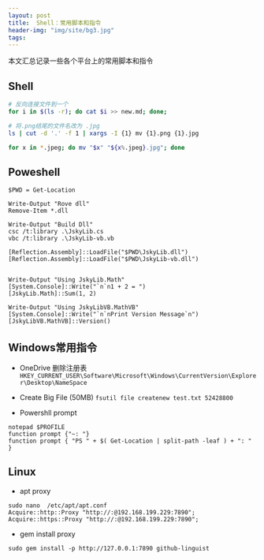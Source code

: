 ```yaml
---
layout: post
title:  Shell：常用脚本和指令
header-img: "img/site/bg3.jpg"
tags:
---
```


本文汇总记录一些各个平台上的常用脚本和指令

## Shell

```bash
# 反向连接文件到一个
for i in $(ls -r); do cat $i >> new.md; done;
```

```bash
# 将.png结尾的文件名改为 .jpg
ls | cut -d '.' -f 1 | xargs -I {1} mv {1}.png {1}.jpg

for x in *.jpeg; do mv "$x" "${x%.jpeg}.jpg"; done
```

## Poweshell
```PS1
$PWD = Get-Location

Write-Output "Rove dll"
Remove-Item *.dll

Write-Output "Build Dll"
csc /t:library .\JskyLib.cs
vbc /t:library .\JskyLib-vb.vb

[Reflection.Assembly]::LoadFile("$PWD\JskyLib.dll")
[Reflection.Assembly]::LoadFile("$PWD\JskyLib-vb.dll")


Write-Output "Using JskyLib.Math"
[System.Console]::Write("`n`n1 + 2 = ") 
[JskyLib.Math]::Sum(1, 2)

Write-Output "Using JskyLibVB.MathVB"
[System.Console]::Write("`n`nPrint Version Message`n") 
[JskyLibVB.MathVB]::Version()
```

## Windows常用指令

+ OneDrive 删除注册表
`HKEY_CURRENT_USER\Software\Microsoft\Windows\CurrentVersion\Explorer\Desktop\NameSpace`
+ Create Big File (50MB)
`fsutil file createnew test.txt 52428800` 

+ Powershll prompt
```
notepad $PROFILE
function prompt {"~: "}
function prompt { "PS " + $( Get-Location | split-path -leaf ) + ": " }
```

## Linux

+ apt proxy
```
sudo nano  /etc/apt/apt.conf
Acquire::http::Proxy "http://:@192.168.199.229:7890";
Acquire::https::Proxy "http://:@192.168.199.229:7890";
```
+ gem install proxy
```
sudo gem install -p http://127.0.0.1:7890 github-linguist
```

